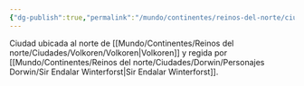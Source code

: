 ```yaml
---
{"dg-publish":true,"permalink":"/mundo/continentes/reinos-del-norte/ciudades/dorwin/dorwin/"}
---
```


Ciudad ubicada al norte de [[Mundo/Continentes/Reinos del norte/Ciudades/Volkoren/Volkoren\|Volkoren]] y regida por [[Mundo/Continentes/Reinos del norte/Ciudades/Dorwin/Personajes Dorwin/Sir Endalar Winterforst\|Sir Endalar Winterforst]]. 